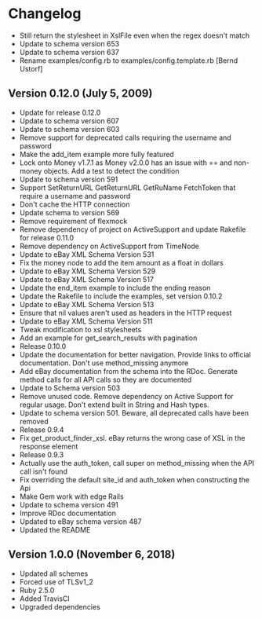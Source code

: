 Changelog
=========

* Still return the stylesheet in XslFile even when the regex doesn't match
* Update to schema version 653
* Update to schema version 637
* Rename examples/config.rb to examples/config.template.rb [Bernd Ustorf]

Version 0.12.0 (July 5, 2009)
-----------------------------

* Update for release 0.12.0
* Update to schema version 607
* Update to schema version 603
* Remove support for deprecated calls requiring the username and password
* Make the add\_item example more fully featured
* Lock onto Money v1.7.1 as Money v2.0.0 has an issue with == and non-money objects. Add a test to detect the condition
* Update to schema version 591
* Support SetReturnURL GetReturnURL GetRuName FetchToken that require a username and password
* Don't cache the HTTP connection
* Update schema to version 569
* Remove requirement of flexmock
* Remove dependency of project on ActiveSupport and update Rakefile for release 0.11.0
* Remove dependency on ActiveSupport from TimeNode
* Update to eBay XML Schema Version 531
* Fix the money node to add the item amount as a float in dollars
* Update to eBay XML Schema Version 529
* Update to eBay XML Schema Version 517
* Update the end\_item example to include the ending reason
* Update the Rakefile to include the examples, set version 0.10.2
* Update to eBay XML Schema Version 513
* Ensure that nil values aren't used as headers in the HTTP request
* Update to eBay XML Schema Version 511
* Tweak modification to xsl stylesheets
* Add an example for get\_search\_results with pagination
* Release 0.10.0
* Update the documentation for better navigation.  Provide links to official documentation. Don't use method\_missing anymore
* Add eBay documentation from the schema into the RDoc.  Generate method calls for all API calls so they are documented
* Update to Schema version 503
* Remove unused code.  Remove dependency on Active Support for regular usage. Don't extend built in String and Hash types.
* Update to schema version 501.  Beware, all deprecated calls have been removed
* Release 0.9.4
* Fix get\_product\_finder\_xsl.  eBay returns the wrong case of XSL in the response element
* Release 0.9.3
* Actually use the auth\_token, call super on method\_missing when the API call isn't found
* Fix overriding the default site\_id and auth\_token when constructing the Api
* Make Gem work with edge Rails
* Update to schema version 491
* Improve RDoc documentation
* Updated to eBay schema version 487
* Updated the README

Version 1.0.0 (November 6, 2018)
-----------------------------

* Updated all schemes
* Forced use of TLSv1_2
* Ruby 2.5.0
* Added TravisCI
* Upgraded dependencies
